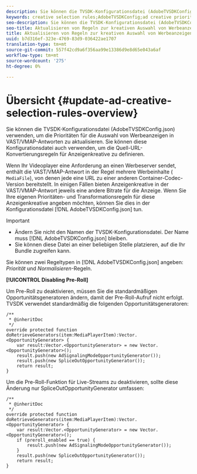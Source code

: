 ```yaml
---
description: Sie können die TVSDK-Konfigurationsdatei (AdobeTVSDKConfig.json) verwenden, um die Prioritäten für die Auswahl von Werbeanzeigen in VAST/VMAP-Antworten zu aktualisieren. Sie können diese Konfigurationsdatei auch verwenden, um die Quell-URL-Konvertierungsregeln für Anzeigenkreative zu definieren.
keywords: creative selection rules;AdobeTVSDKConfig;ad creative priorities;transformation rules
seo-description: Sie können die TVSDK-Konfigurationsdatei (AdobeTVSDKConfig.json) verwenden, um die Prioritäten für die Auswahl von Werbeanzeigen in VAST/VMAP-Antworten zu aktualisieren. Sie können diese Konfigurationsdatei auch verwenden, um die Quell-URL-Konvertierungsregeln für Anzeigenkreative zu definieren.
seo-title: Aktualisieren von Regeln zur kreativen Auswahl von Werbeanzeigen
title: Aktualisieren von Regeln zur kreativen Auswahl von Werbeanzeigen
uuid: b7d316ef-323e-4769-83d9-036422ae1707
translation-type: tm+mt
source-git-commit: 557f42cd9a6f356aa99e13386d9e8d65e043a6af
workflow-type: tm+mt
source-wordcount: '275'
ht-degree: 0%

---
```



# Übersicht {#update-ad-creative-selection-rules-overview}

Sie können die TVSDK-Konfigurationsdatei (AdobeTVSDKConfig.json) verwenden, um die Prioritäten für die Auswahl von Werbeanzeigen in VAST/VMAP-Antworten zu aktualisieren. Sie können diese Konfigurationsdatei auch verwenden, um die Quell-URL-Konvertierungsregeln für Anzeigenkreative zu definieren.

Wenn Ihr Videoplayer eine Anforderung an einen Werbeserver sendet, enthält die VAST/VMAP-Antwort in der Regel mehrere Werbeinhalte ( `MediaFile`), von denen jede eine URL zu einer anderen Container-Codec-Version bereitstellt. In einigen Fällen bieten Anzeigenkreative in der VAST/VMAP-Antwort jeweils eine andere Bitrate für die Anzeige. Wenn Sie Ihre eigenen Prioritäten- und Transformationsregeln für diese Anzeigenkreative angeben möchten, können Sie dies in der Konfigurationsdatei [!DNL AdobeTVSDKConfig.json] tun.

>[!IMPORTANT]
>
>* Ändern Sie nicht den Namen der TVSDK-Konfigurationsdatei. Der Name muss [!DNL AdobeTVSDKConfig.json] bleiben.
>* Sie können diese Datei an einer beliebigen Stelle platzieren, auf die Ihr Bundle zugreifen kann.

>



Sie können zwei Regeltypen in [!DNL AdobeTVSDKConfig.json] angeben: *Priorität* und *Normalisieren*-Regeln.

**[!UICONTROL Disabling Pre-Roll]**

Um Pre-Roll zu deaktivieren, müssen Sie die standardmäßigen Opportunitätsgeneratoren ändern, damit der Pre-Roll-Aufruf nicht erfolgt. TVSDK verwendet standardmäßig die folgenden Opportunitätsgeneratoren:

```
/** 
 * @inheritDoc 
 */ 
override protected function doRetrieveGenerators(item:MediaPlayerItem):Vector.<OpportunityGenerator> { 
    var result:Vector.<OpportunityGenerator> = new Vector.<OpportunityGenerator>(); 
    result.push(new AdSignalingModeOpportunityGenerator()); 
    result.push(new SpliceOutOpportunityGenerator()); 
    return result; 
} 
```

Um die Pre-Roll-Funktion für Live-Streams zu deaktivieren, sollte diese Änderung nur SpliceOutOpportunityGenerator umfassen:

```
/** 
 * @inheritDoc 
 */ 
override protected function doRetrieveGenerators(item:MediaPlayerItem):Vector.<OpportunityGenerator> { 
    var result:Vector.<OpportunityGenerator> = new Vector.<OpportunityGenerator>(); 
    if (preroll_enabled == true) { 
        result.push(new AdSignalingModeOpportunityGenerator()); 
    } 
    result.push(new SpliceOutOpportunityGenerator()); 
    return result; 
}
```
